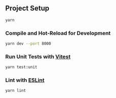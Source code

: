 ## Project Setup

```sh
yarn
```

### Compile and Hot-Reload for Development

```sh
yarn dev --port 8000
```

### Run Unit Tests with [Vitest](https://vitest.dev/)

```sh
yarn test:unit
```

### Lint with [ESLint](https://eslint.org/)

```sh
yarn lint
```
